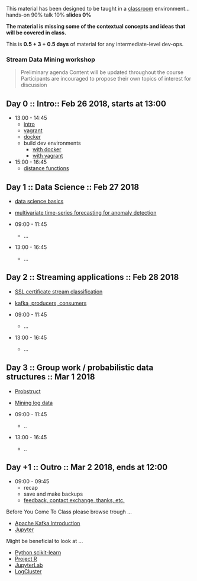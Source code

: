 
This material has been designed to be taught in a [classroom](https://ccdcoe.org/cyber-defence-monitoring-course-suite-module-2-1.html) environment... hands-on 90% talk 10% **slides 0%**

**The material is missing some of the contextual concepts and ideas that will be covered in class.**

This is **0.5 + 3 + 0.5 days** of material for any intermediate-level dev-ops.

### Stream Data Mining workshop

> Preliminary agenda
> Content will be updated throughout the course 
> Participants are incouraged to propose their own topics of interest for discussion

## Day 0 :: Intro:: Feb 26 2018, starts at 13:00

* 13:00 - 14:45
  * [intro](/common/day_intro.md)
  * [vagrant](/common/vagrant.intro.md)
  * [docker](/common/docker.intro.md)
  * build dev environments 
    * [with docker](/SDM/docker/)
    * [with vagrant](/SDM/vagrant/)
* 15:00 - 16:45
  * [distance functions]()


## Day 1 :: Data Science :: Feb 27 2018

  * [data science basics](SDM/R-jupyter)
  * [multivariate time-series forecasting for anomaly detection](/SDM)

* 09:00 - 11:45
  * ...
* 13:00 - 16:45
  * ...

## Day 2 :: Streaming applications :: Feb 28 2018

* [SSL certificate stream classification]()
* [kafka, producers, consumers]()

* 09:00 - 11:45
  * ...
* 13:00 - 16:45
  * ...

## Day 3 :: Group work / probabilistic data structures :: Mar 1 2018

* [Probstruct](SDM/go-jupyter)
* [Mining log data](SDM/python-jupyter/011-apriori-logcluster.ipynb)

* 09:00 - 11:45
  * ..
* 13:00 - 16:45
  * ..


## Day +1 :: Outro :: Mar 2 2018, ends at 12:00

* 09:00 - 09:45
  * recap
  * save and make backups
  * [feedback, contact exchange, thanks, etc.](/common/Closing.md)



Before You Come To Class please browse trough ...

  * [Apache Kafka Introduction](https://kafka.apache.org/intro)
  * [Jupyter](http://jupyter.org/)

Might be beneficial to look at ...

  * [Python scikit-learn](http://scikit-learn.org)
  * [Project R](https://www.r-project.org/)
  * [JupyterLab](http://jupyterlab.readthedocs.io/en/stable/index.html)
  * [LogCluster](https://github.com/ristov/logcluster)

